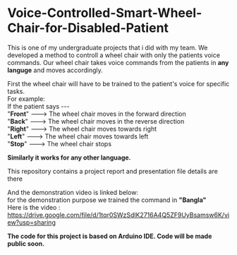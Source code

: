 # Voice-Controlled-Smart-Wheel-Chair-for-Disabled-Patient

This is one of my undergraduate projects that i did with my team.
We developed a method to controll a wheel chair with only the patients voice commands.
Our wheel chair takes voice commands from the patients in **any languge** and moves accordingly.

First the wheel chair will have to be trained to the patient's voice for specific tasks.  
For example:  
If the patient says ---  
"**Front**" ---> The wheel chair moves in the forward direction  
"**Back**" ---> The wheel chair moves in the reverse direction  
"**Right**" ---> The wheel chair moves towards right   
"**Left**" ---> The wheel chair moves towards left  
"**Stop**" ---> The wheel chair stops  

**Similarly it works for any other language.**  

This repository contains a project report and presentation file details are there  

And the demonstration video is linked below:  
for the demonstration purpose we trained the command in **"Bangla"**  
Here is the video : https://drive.google.com/file/d/1tqr0SWzSdlK2716A4Q5ZF9UyBsamsw6K/view?usp=sharing  


**The code for this project is based on Arduino IDE. Code will be made public soon.**



